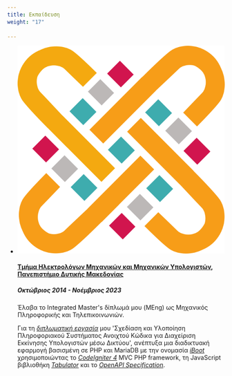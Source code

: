 ```yaml
---
title: Εκπαίδευση
weight: "17"

---
```


<ul class="timeline">

  <li class="timeline-inverted">
    <a href="https://ece.uowm.gr/" target="_blank"><img class="timeline-image lazy" src="/img/uowm-logo.png" alt="UOWM LOGO"></a>
    <div class="timeline-panel markdown">
      <div class="timeline-heading">
        <h4><a href="https://ece.uowm.gr/" target="_blank">Τμήμα Ηλεκτρολόγων Μηχανικών και Μηχανικών Υπολογιστών</a>, <a href="https://www.uowm.gr/" target="_blank">Πανεπιστήμιο Δυτικής Μακεδονίας</a>
      </div>
      <div class="timeline-body">
        <h5>Οκτώβριος 2014 - Νοέμβριος 2023</h5>
        <p>Έλαβα το Integrated Master's δίπλωμά μου (MΕng) ως Μηχανικός Πληροφορικής και Τηλεπικοινωνιών.</p>
        <p>Για τη <a href="https://github.com/ChrisKar96/Thesis"><em>διπλωματική εργασία</em></a> μου 'Σχεδίαση και Υλοποίηση Πληροφοριακού Συστήματος Ανοιχτού Κώδικα για Διαχείριση Εκκίνησης Υπολογιστών μέσω Δικτύου', ανέπτυξα μια διαδικτυακή εφαρμογή βασισμένη σε PHP και MariaDB με την ονομασία <a href="https://github.com/ChrisKar96/iBoot-Thesis"><em>iBoot</em></a> χρησιμοποιώντας το <a href="https://codeigniter.com/"><em>CodeIgniter 4</em></a> MVC PHP framework, τη JavaScript βιβλιοθήκη <a href="https://tabulator.info/"><em>Tabulator</em></a> και το <a href="https://swagger.io/specification/"><em>OpenAPI Specification</em></a>.</p>
      </div>
    </div>
  </li>

</ul>
